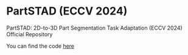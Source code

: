 # PartSTAD (ECCV 2024)
PartSTAD: 2D-to-3D Part Segmentation Task Adaptation (ECCV 2024) Official Repository

You can find the code [here](https://github.com/KAIST-Visual-AI-Group/PartSTAD/)
